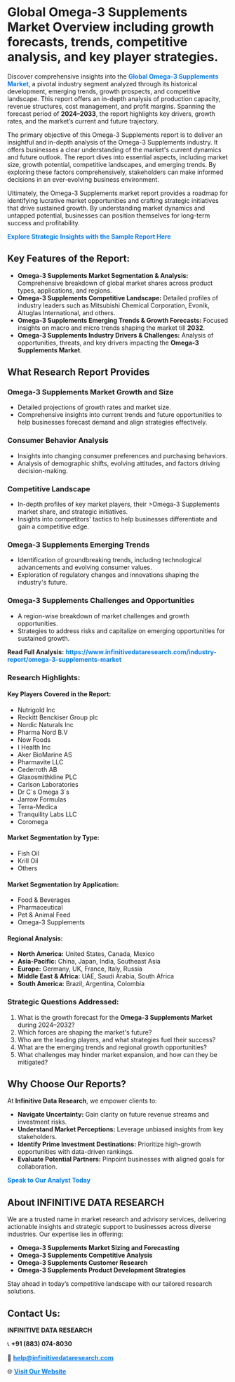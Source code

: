 <h1>Global Omega-3 Supplements Market Overview including growth forecasts, trends, competitive analysis, and key player strategies.</h1>
<p>
Discover comprehensive insights into the 
<a href="https://www.infinitivedataresearch.com/industry-report/omega-3-supplements-market" rel="dofollow" style="color: #007BFF; text-decoration: none;"><strong>Global Omega-3 Supplements Market</strong></a>, a pivotal industry segment analyzed through its historical development, emerging trends, growth prospects, and competitive landscape. This report offers an in-depth analysis of production capacity, revenue structures, cost management, and profit margins. Spanning the forecast period of <strong>2024–2033</strong>, the report highlights key drivers, growth rates, and the market’s current and future trajectory.
</p>
<p>
The primary objective of this Omega-3 Supplements report is to deliver an insightful and in-depth analysis of the Omega-3 Supplements industry. It offers businesses a clear understanding of the market's current dynamics and future outlook. The report dives into essential aspects, including market size, growth potential, competitive landscapes, and emerging trends. By exploring these factors comprehensively, stakeholders can make informed decisions in an ever-evolving business environment.
</p>
<p>
Ultimately, the Omega-3 Supplements market report provides a roadmap for identifying lucrative market opportunities and crafting strategic initiatives that drive sustained growth. By understanding market dynamics and untapped potential, businesses can position themselves for long-term success and profitability.
</p>
<p>
<a href="https://www.infinitivedataresearch.com/request-sample/reportId=103111" style="color: #007BFF; text-decoration: none;"><strong>Explore Strategic Insights with the Sample Report Here</strong></a>
</p>

<h2>Key Features of the Report:</h2>
<ul>
<li><strong>Omega-3 Supplements Market Segmentation & Analysis:</strong> Comprehensive breakdown of global market shares across product types, applications, and regions.</li>
<li><strong>Omega-3 Supplements Competitive Landscape:</strong> Detailed profiles of industry leaders such as Mitsubishi Chemical Corporation, Evonik, Altuglas International, and others.</li>
<li><strong>Omega-3 Supplements Emerging Trends & Growth Forecasts:</strong> Focused insights on macro and micro trends shaping the market till <strong>2032</strong>.</li>
<li><strong>Omega-3 Supplements Industry Drivers & Challenges:</strong> Analysis of opportunities, threats, and key drivers impacting the <strong>Omega-3 Supplements Market</strong>.</li>
</ul>

<h2>What Research Report Provides</h2>
<h3>Omega-3 Supplements Market Growth and Size</h3>
<ul>
<li>Detailed projections of growth rates and market size.</li>
<li>Comprehensive insights into current trends and future opportunities to help businesses forecast demand and align strategies effectively.</li>
</ul>

<h3>Consumer Behavior Analysis</h3>
<ul>
<li>Insights into changing consumer preferences and purchasing behaviors.</li>
<li>Analysis of demographic shifts, evolving attitudes, and factors driving decision-making.</li>
</ul>

<h3>Competitive Landscape</h3>
<ul>
<li>In-depth profiles of key market players, their >Omega-3 Supplements market share, and strategic initiatives.</li>
<li>Insights into competitors' tactics to help businesses differentiate and gain a competitive edge.</li>
</ul>

<h3>Omega-3 Supplements Emerging Trends</h3>
<ul>
<li>Identification of groundbreaking trends, including technological advancements and evolving consumer values.</li>
<li>Exploration of regulatory changes and innovations shaping the industry's future.</li>
</ul>

<h3>Omega-3 Supplements Challenges and Opportunities</h3>
<ul>
<li>A region-wise breakdown of market challenges and growth opportunities.</li>
<li>Strategies to address risks and capitalize on emerging opportunities for sustained growth.</li>
</ul>
<p><strong>Read Full Analysis:</strong> <a href="https://www.infinitivedataresearch.com/industry-report/omega-3-supplements-market" rel="dofollow" style="color: #007BFF; text-decoration: none;"><strong>https://www.infinitivedataresearch.com/industry-report/omega-3-supplements-market</strong></a></p>
<h3>Research Highlights:</h3>
<h4>Key Players Covered in the Report:</h4>
<ul><li>Nutrigold Inc</li><li>Reckitt Benckiser Group plc</li><li>Nordic Naturals Inc</li><li>Pharma Nord B.V</li><li>Now Foods</li><li>I Health Inc</li><li>Aker BioMarine AS</li><li>Pharmavite LLC</li><li>Cederroth AB</li><li>Glaxosmithkline PLC</li><li>Carlson Laboratories</li><li>Dr C`s Omega 3`s</li><li>Jarrow Formulas</li><li>Terra-Medica</li><li>Tranquility Labs LLC</li><li>Coromega</li></ul>
<h4>Market Segmentation by Type:</h4>
<ul><li>Fish Oil</li><li>Krill Oil</li><li>Others</li></ul>
<h4>Market Segmentation by Application:</h4>
<ul><li>Food &amp; Beverages</li><li>Pharmaceutical</li><li>Pet &amp; Animal Feed</li><li>Omega-3 Supplements</li></ul>

<h4>Regional Analysis:</h4>
<ul>
<li><strong>North America:</strong> United States, Canada, Mexico</li>
<li><strong>Asia-Pacific:</strong> China, Japan, India, Southeast Asia</li>
<li><strong>Europe:</strong> Germany, UK, France, Italy, Russia</li>
<li><strong>Middle East & Africa:</strong> UAE, Saudi Arabia, South Africa</li>
<li><strong>South America:</strong> Brazil, Argentina, Colombia</li>
</ul>

<h3>Strategic Questions Addressed:</h3>
<ol>
<li>What is the growth forecast for the <strong>Omega-3 Supplements Market</strong> during 2024–2032?</li>
<li>Which forces are shaping the market's future?</li>
<li>Who are the leading players, and what strategies fuel their success?</li>
<li>What are the emerging trends and regional growth opportunities?</li>
<li>What challenges may hinder market expansion, and how can they be mitigated?</li>
</ol>

<h2>Why Choose Our Reports?</h2>
<p>At <strong>Infinitive Data Research</strong>, we empower clients to:</p>
<ul>
<li><strong>Navigate Uncertainty:</strong> Gain clarity on future revenue streams and investment risks.</li>
<li><strong>Understand Market Perceptions:</strong> Leverage unbiased insights from key stakeholders.</li>
<li><strong>Identify Prime Investment Destinations:</strong> Prioritize high-growth opportunities with data-driven rankings.</li>
<li><strong>Evaluate Potential Partners:</strong> Pinpoint businesses with aligned goals for collaboration.</li>
</ul>
<p><a href="https://www.infinitivedataresearch.com/industry-report/omega-3-supplements-market" rel="dofollow" style="color: #007BFF; text-decoration: none;"><strong>Speak to Our Analyst Today</strong></a></p>

<h2>About INFINITIVE DATA RESEARCH</h2>
<p>We are a trusted name in market research and advisory services, delivering actionable insights and strategic support to businesses across diverse industries. Our expertise lies in offering:</p>
<ul>
<li><strong>Omega-3 Supplements Market Sizing and Forecasting</strong></li>
<li><strong>Omega-3 Supplements Competitive Analysis</strong></li>
<li><strong>Omega-3 Supplements Customer Research</strong></li>
<li><strong>Omega-3 Supplements Product Development Strategies</strong></li>
</ul>
<p>Stay ahead in today’s competitive landscape with our tailored research solutions.</p>

<h2>Contact Us:</h2>
<p><strong>INFINITIVE DATA RESEARCH</strong></p>
<p>📞 <strong>+91 (883) 074-8030</strong></p>
<p>📧 <strong><a href="mailto:help@infinitivedataresearch.com" style="color: #007BFF;">help@infinitivedataresearch.com</a></strong></p>
<p>🌐 <strong><a href="https://www.infinitivedataresearch.com" rel="dofollow" style="color: #007BFF;">Visit Our Website</a></strong></p>